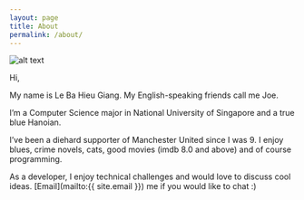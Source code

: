 ```yaml
---
layout: page
title: About
permalink: /about/
---
```


![alt text](../images/beach.jpg "Logo Title Text 1")

Hi,

My name is Le Ba Hieu Giang. My English-speaking friends call me Joe.

I’m a Computer Science major in National University of Singapore and a true blue Hanoian.

I’ve been a diehard supporter of Manchester United since I was 9. I enjoy blues, crime novels, cats, good movies (imdb 8.0 and above) and of course programming.

As a developer, I enjoy technical challenges and would love to discuss cool ideas. [Email](mailto:{{ site.email }}) me if you would like to chat :)
